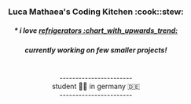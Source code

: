 

<h3 align="center"><b>Luca Mathaea's Coding Kitchen :cook::stew: </b></h3>
<h5 align="center">* i love <a href="https://www.youtube.com/watch?v=TiC8pig6PGE">refrigerators :chart_with_upwards_trend:</a></h2>
<h5 align="center">currently working on few smaller projects!</h5>
<p align="center"><br>
	-----------------------  <br>
    student 👨‍🎓 in germany 🇩🇪 <br>
	----------------------- <br>
</p>
